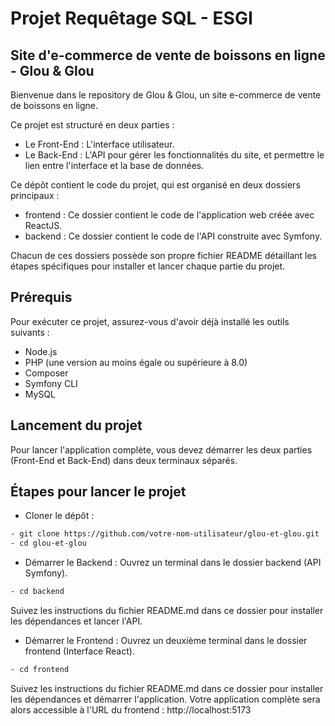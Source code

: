 # Projet Requêtage SQL - ESGI

## Site d'e-commerce de vente de boissons en ligne - Glou & Glou

Bienvenue dans le repository de Glou & Glou, un site e-commerce de vente de boissons en ligne.

Ce projet est structuré en deux parties :

- Le Front-End : L'interface utilisateur.
- Le Back-End : L'API pour gérer les fonctionnalités du site, et permettre le lien entre l'interface et la base de données.

Ce dépôt contient le code du projet, qui est organisé en deux dossiers principaux :

- frontend : Ce dossier contient le code de l'application web créée avec ReactJS.
- backend : Ce dossier contient le code de l'API construite avec Symfony.

Chacun de ces dossiers possède son propre fichier README détaillant les étapes spécifiques pour installer et lancer chaque partie du projet.

## Prérequis

Pour exécuter ce projet, assurez-vous d'avoir déjà installé les outils suivants :

- Node.js
- PHP (une version au moins égale ou supérieure à 8.0)
- Composer
- Symfony CLI
- MySQL

## Lancement du projet

Pour lancer l'application complète, vous devez démarrer les deux parties (Front-End et Back-End) dans deux terminaux séparés.

## Étapes pour lancer le projet

- Cloner le dépôt :

```bash
- git clone https://github.com/votre-nom-utilisateur/glou-et-glou.git
- cd glou-et-glou
```

- Démarrer le Backend :
  Ouvrez un terminal dans le dossier backend (API Symfony).

```bash
- cd backend
```

Suivez les instructions du fichier README.md dans ce dossier pour installer les dépendances et lancer l'API.

- Démarrer le Frontend :
  Ouvrez un deuxième terminal dans le dossier frontend (Interface React).

```bash
- cd frontend
```

Suivez les instructions du fichier README.md dans ce dossier pour installer les dépendances et démarrer l'application.
Votre application complète sera alors accessible à l'URL du frontend : http://localhost:5173
